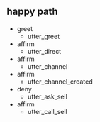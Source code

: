 ## happy path               <!-- name of the story - just for debugging -->
* greet
  - utter_greet
* affirm
  - utter_direct
* affirm
  - utter_channel
* affirm
  - utter_channel_created
* deny
  - utter_ask_sell
* affirm
  - utter_call_sell
